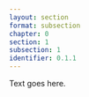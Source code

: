 ```yaml
---
layout: section
format: subsection
chapter: 0
section: 1
subsection: 1
identifier: 0.1.1
---
```


Text goes here.